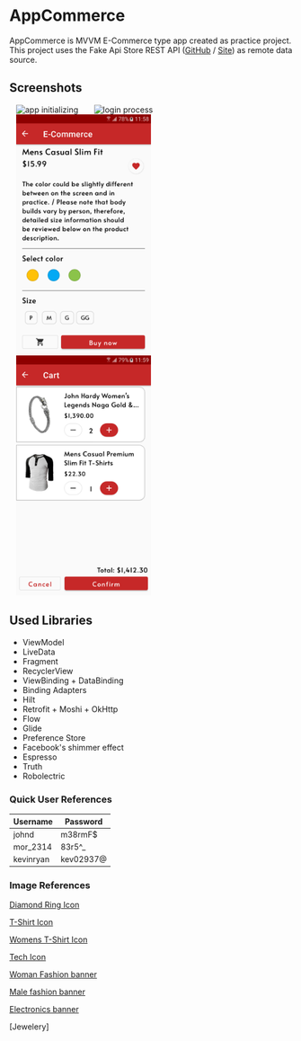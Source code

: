 # AppCommerce

AppCommerce is MVVM E-Commerce type app created as practice project. This project uses the Fake Api Store REST
API ([GitHub](https://github.com/keikaavousi/fake-store-api) / [Site](https://fakestoreapi.com/)) as remote data source.

## Screenshots

<img src="screenshots/video_start.gif" width="240px" hspace="12" alt="app initializing">
<img src="screenshots/video_login.gif" width="240px" hspace="12" alt="login process">
<img src="screenshots/screenshot_product_detail_full.png" width="240px" hspace="12" alt="full product detail">
<img src="screenshots/screenshot_cart.png" width="240px" hspace="12" alt="cart">

## Used Libraries

- ViewModel
- LiveData
- Fragment
- RecyclerView
- ViewBinding + DataBinding
- Binding Adapters
- Hilt
- Retrofit + Moshi + OkHttp
- Flow
- Glide
- Preference Store
- Facebook's shimmer effect
- Espresso
- Truth
- Robolectric

### Quick User References

| Username  | Password  |
|-----------|-----------|
| johnd     | m38rmF$   |
| mor_2314  | 83r5^_    |
| kevinryan | kev02937@ |

### Image References

[Diamond Ring Icon](https://icons8.com/icon/19632/diamond-ring)

[T-Shirt Icon](https://icons8.com/icon/105819/t-shirt)

[Womens T-Shirt Icon](https://icons8.com/icon/25497/womens-t-shirt)

[Tech Icon](https://icons8.com/icon/ifjgL624vDhJ/technology)

[Woman Fashion banner](https://www.freepik.com/photos/happy-moments)

[Male fashion banner](https://www.freepik.com/free-photo/business-man-coat-talking-phone-outside_1619086.htm#query=male%20fashion&position=43&from_view=keyword)

[Electronics banner](https://www.freepik.com/free-photo/beautiful-young-woman-home-office-working-from-home-teleworking-concept_11013620.htm#query=coffee%20work&position=10&from_view=keyword")

[Jewelery]